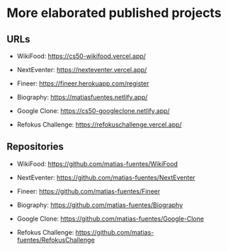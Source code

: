 # More elaborated published projects

## URLs

- WikiFood: https://cs50-wikifood.vercel.app/

- NextEventer: https://nexteventer.vercel.app/

- Fineer: https://fineer.herokuapp.com/register

- Biography: https://matiasfuentes.netlify.app/

- Google Clone: https://cs50-googleclone.netlify.app/

- Refokus Challenge: https://refokuschallenge.vercel.app/

## Repositories

- WikiFood: https://github.com/matias-fuentes/WikiFood

- NextEventer: https://github.com/matias-fuentes/NextEventer

- Fineer: https://github.com/matias-fuentes/Fineer

- Biography: https://github.com/matias-fuentes/Biography

- Google Clone: https://github.com/matias-fuentes/Google-Clone

- Refokus Challenge: https://github.com/matias-fuentes/RefokusChallenge

